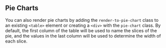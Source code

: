 Pie Charts
----------

You can also render pie charts by adding the `render-to-pie-chart` class to an existing `<table>`
element or creating a `<div>` with the `pie-chart` class. By default, the first column of the table
will be used to name the slices of the pie, and the values in the last column will be used to
determine the width of each slice.
